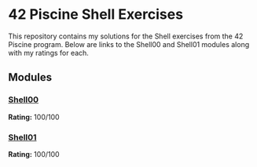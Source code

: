 # 42 Piscine Shell Exercises

This repository contains my solutions for the Shell exercises from the 42 Piscine program. Below are links to the Shell00 and Shell01 modules along with my ratings for each.

## Modules

### [Shell00](./Shell00%20(100%25)/)
**Rating:** 100/100

### [Shell01](./Shell01%20(100%25)/)
**Rating:** 100/100